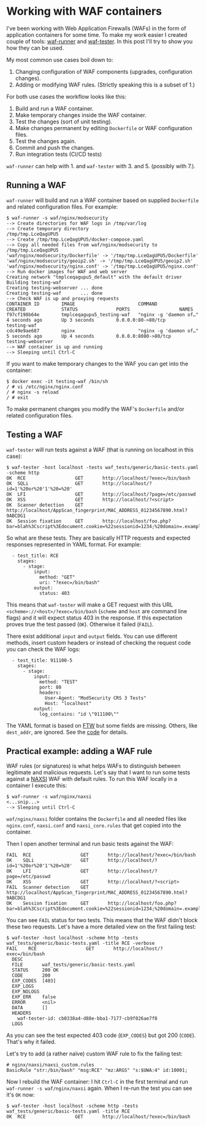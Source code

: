 # Working with WAF containers

I've been working with Web Application Firewalls (WAFs) in the form of application containers for some time. To make my work easier I created couple of tools: [waf-runner](https://github.com/jreisinger/waf-runner) and [waf-tester](https://github.com/jreisinger/waf-tester). In this post I'll try to show you how they can be used.

My most common use cases boil down to:

1. Changing configuration of WAF components (upgrades, configuration changes).
2. Adding or modifying WAF rules. (Strictly speaking this is a subset of 1.)

For both use cases the workflow looks like this:

1. Build and run a WAF container.
2. Make temporary changes inside the WAF container.
3. Test the changes (sort of unit testing).
4. Make changes permanent by editing `Dockerfile` or WAF configuration files.
5. Test the changes again.
6. Commit and push the changes.
7. Run integration tests (CI/CD tests)

`waf-runner` can help with 1. and `waf-tester` with 3. and 5. (possibly with 7.).

## Running a WAF

`waf-runner` will build and run a WAF container based on supplied `Dockerfile` and related configuration files. For example:

```
$ waf-runner -s waf/nginx/modsecurity
--> Create directories for WAF logs in /tmp/var/log
--> Create temporary directory
/tmp/tmp.LceQagUPU5
--> Create /tmp/tmp.LceQagUPU5/docker-compose.yaml
--> Copy all needed files from waf/nginx/modsecurity to /tmp/tmp.LceQagUPU5
'waf/nginx/modsecurity/Dockerfile' -> '/tmp/tmp.LceQagUPU5/Dockerfile'
'waf/nginx/modsecurity/geoip2.sh' -> '/tmp/tmp.LceQagUPU5/geoip2.sh'
'waf/nginx/modsecurity/nginx.conf' -> '/tmp/tmp.LceQagUPU5/nginx.conf'
--> Run docker images for WAF and web server
Creating network "tmplceqagupu5_default" with the default driver
Building testing-waf
Creating testing-webserver ... done
Creating testing-waf       ... done
--> Check WAF is up and proxying requests
CONTAINER ID        IMAGE                       COMMAND                  CREATED             STATUS              PORTS                  NAMES
f97cf198b64e        tmplceqagupu5_testing-waf   "nginx -g 'daemon of…"   4 seconds ago       Up 3 seconds        0.0.0.0:80->80/tcp     testing-waf
cdc49e9ae687        nginx                       "nginx -g 'daemon of…"   5 seconds ago       Up 4 seconds        0.0.0.0:8080->80/tcp   testing-webserver
--> WAF container is up and running
--> Sleeping until Ctrl-C
```

If you want to make temporary changes to the WAF you can get into the container:

```
$ docker exec -it testing-waf /bin/sh
/ # vi /etc/nginx/nginx.conf
/ # nginx -s reload
/ # exit
```

To make permanent changes you modify the WAF's `Dockerfile` and/or related configuration files.

## Testing a WAF

`waf-tester` will run tests against a WAF (that is running on localhost in this case):

```
$ waf-tester -host localhost -tests waf_tests/generic/basic-tests.yaml -scheme http
OK	RCE                  GET       http://localhost/?exec=/bin/bash
OK	SQLi                 GET       http://localhost/?id=1'%20or%20'1'%20=%20'
OK	LFI                  GET       http://localhost/?page=/etc/passwd
OK	XSS                  GET       http://localhost/?<script>
OK	Scanner detection    GET       http://localhost/AppScan_fingerprint/MAC_ADDRESS_01234567890.html?9ABCDG1
OK	Session fixation     GET       http://localhost/foo.php?bar=blah%3Cscript%3Edocument.cookie=%22sessionid=1234;%20domain=.example.dom%22;%3C/script%3E
```

So what are these tests. They are basically HTTP requests and expected responses represented in YAML format. For example:

```
  - test_title: RCE
    stages:
      - stage:
          input:
            method: "GET"
            uri: "?exec=/bin/bash"
          output:
            status: 403
```

This means that `waf-tester` will make a GET request with this URL `<scheme>://<host>/?exec=/bin/bash` (`scheme` and `host` are command line flags) and it will expect status 403 in the response. If this expectation proves true the test passed (`OK`). Otherwise it failed (`FAIL`).

There exist additional `input` and `output` fields. You can use different methods, insert custom headers or instead of checking the request code you can check the WAF logs:

```
  - test_title: 911100-5
    stages:
      - stage:
          input:
            method: "TEST"
            port: 80
            headers:
              User-Agent: "ModSecurity CRS 3 Tests"
              Host: "localhost"
          output:
            log_contains: "id \"911100\""
```

The YAML format is based on [FTW](https://github.com/CRS-support/ftw/blob/master/docs/YAMLFormat.md) but some fields are missing. Others, like `dest_addr`, are ignored. See the [code](https://github.com/jreisinger/waf-tester/blob/master/yaml/types.go) for details.

## Practical example: adding a WAF rule

WAF rules (or signatures) is what helps WAFs to distinguish between legitimate and malicious requests. Let's say that I want to run some tests against a [NAXSI](https://github.com/nbs-system/naxsi) WAF with default rules. To run this WAF locally in a container I execute this:

```
$ waf-runner -s waf/nginx/naxsi
<...snip...>
--> Sleeping until Ctrl-C
```

`waf/nginx/naxsi` folder contains the `Dockerfile` and all needed files like `nginx.conf`, `naxsi.conf` and `naxsi_core.rules` that get copied into the container.

Then I open another terminal and run basic tests against the WAF:

```
FAIL  RCE                  GET       http://localhost/?exec=/bin/bash
OK    SQLi                 GET       http://localhost/?id=1'%20or%20'1'%20=%20'
OK    LFI                  GET       http://localhost/?page=/etc/passwd
OK    XSS                  GET       http://localhost/?<script>
FAIL  Scanner detection    GET       http://localhost/AppScan_fingerprint/MAC_ADDRESS_01234567890.html?9ABCDG1
OK    Session fixation     GET       http://localhost/foo.php?bar=blah%3Cscript%3Edocument.cookie=%22sessionid=1234;%20domain=.example.dom%22;%3C/script%3E
```

You can see `FAIL` status for two tests. This means that the WAF didn't block these two requests. Let's have a more detailed view on the first failing test:

```
$ waf-tester -host localhost -scheme http -tests waf_tests/generic/basic-tests.yaml -title RCE -verbose
FAIL	RCE                  GET       http://localhost/?exec=/bin/bash
  DESC       
  FILE       waf_tests/generic/basic-tests.yaml
  STATUS     200 OK
  CODE       200
  EXP_CODES  [403]
  EXP_LOGS   
  EXP_NOLOGS 
  EXP_ERR    false
  ERROR      <nil>
  DATA       []
  HEADERS    
    waf-tester-id: cb0338a4-d88e-bba1-7177-cb9f026ae7f8
  LOGS   
```

As you can see the test expected 403 code (`EXP_CODES`) but got 200 (`CODE`). That's why it failed.

Let's try to add (a rather naïve) custom WAF rule to fix the failing test:

```
# nginx/naxsi/naxsi_custom.rules
BasicRule "str:/bin/bash" "msg:RCE" "mz:ARGS" "s:$UWA:4" id:10001;
```

Now I rebuild the WAF container: I hit `Ctrl-C` in the first terminal and run `waf-runner -s waf/nginx/naxsi` again. When I re-run the test you can see it's `OK` now:

```
$ waf-tester -host localhost -scheme http -tests waf_tests/generic/basic-tests.yaml -title RCE
OK	RCE                  GET       http://localhost/?exec=/bin/bash
```
